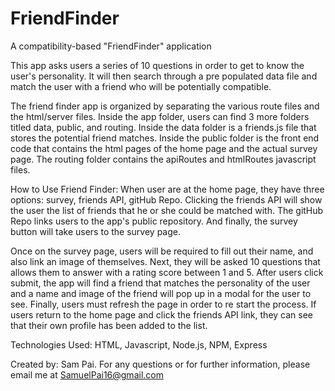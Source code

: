 # FriendFinder
A compatibility-based "FriendFinder" application 


This app asks users a series of 10 questions in order to get to know the user's personality. It will then search through a pre populated data file and match the user with a friend who will be potentially compatible. 

The friend finder app is organized by separating the various route files and the html/server files. Inside the app folder, users can find 3 more folders titled data, public, and routing. Inside the data folder is a friends.js file that stores the potential friend matches. Inside the public folder is the front end code that contains the html pages of the home page and the actual survey page. The routing folder contains the apiRoutes and htmlRoutes javascript files.

How to Use Friend Finder: When user are at the home page, they have three options: survey, friends API, gitHub Repo. Clicking the friends API will show the user the list of friends that he or she could be matched with. The gitHub Repo links users to the app's public repository. And finally, the survey button will take users to the survey page.

Once on the survey page, users will be required to fill out their name, and also link an image of themselves. Next, they will be asked 10 questions that allows them to answer with a rating score between 1 and 5. After users click submit, the app will find a friend that matches the personality of the user and a name and image of the friend will pop up in a modal for the user to see. Finally, users must refresh the page in order to re start the process. If users return to the home page and click the friends API link, they can see that their own profile has been added to the list. 

Technologies Used: HTML, Javascript, Node.js, NPM, Express 

Created by: Sam Pai. For any questions or for further information, please email me at SamuelPai16@gmail.com
